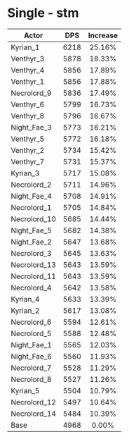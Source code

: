 # Single - stm
| Actor | DPS | Increase |
|---|:---:|:---:|
|Kyrian_1|6218|25.16%|
|Venthyr_3|5878|18.33%|
|Venthyr_4|5856|17.89%|
|Venthyr_1|5856|17.88%|
|Necrolord_9|5836|17.49%|
|Venthyr_6|5799|16.73%|
|Venthyr_8|5796|16.67%|
|Night_Fae_3|5773|16.21%|
|Venthyr_5|5772|16.18%|
|Venthyr_2|5734|15.42%|
|Venthyr_7|5731|15.37%|
|Kyrian_3|5717|15.08%|
|Necrolord_2|5711|14.96%|
|Night_Fae_4|5708|14.91%|
|Necrolord_1|5705|14.84%|
|Necrolord_10|5685|14.44%|
|Night_Fae_5|5682|14.38%|
|Night_Fae_2|5647|13.68%|
|Necrolord_3|5645|13.63%|
|Necrolord_13|5643|13.59%|
|Necrolord_11|5643|13.59%|
|Necrolord_4|5642|13.58%|
|Kyrian_4|5633|13.39%|
|Kyrian_2|5617|13.08%|
|Necrolord_6|5594|12.61%|
|Necrolord_5|5588|12.48%|
|Night_Fae_1|5565|12.03%|
|Night_Fae_6|5560|11.93%|
|Necrolord_7|5528|11.29%|
|Necrolord_8|5527|11.26%|
|Kyrian_5|5504|10.79%|
|Necrolord_12|5497|10.64%|
|Necrolord_14|5484|10.39%|
|Base|4968|0.00%|
